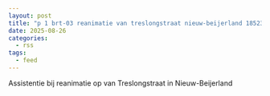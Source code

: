 ```yaml
---
layout: post
title: "p 1 brt-03 reanimatie van treslongstraat nieuw-beijerland 185231"
date: 2025-08-26
categories: 
  - rss
tags: 
  - feed
---
```


Assistentie bij reanimatie op van Treslongstraat in Nieuw-Beijerland
